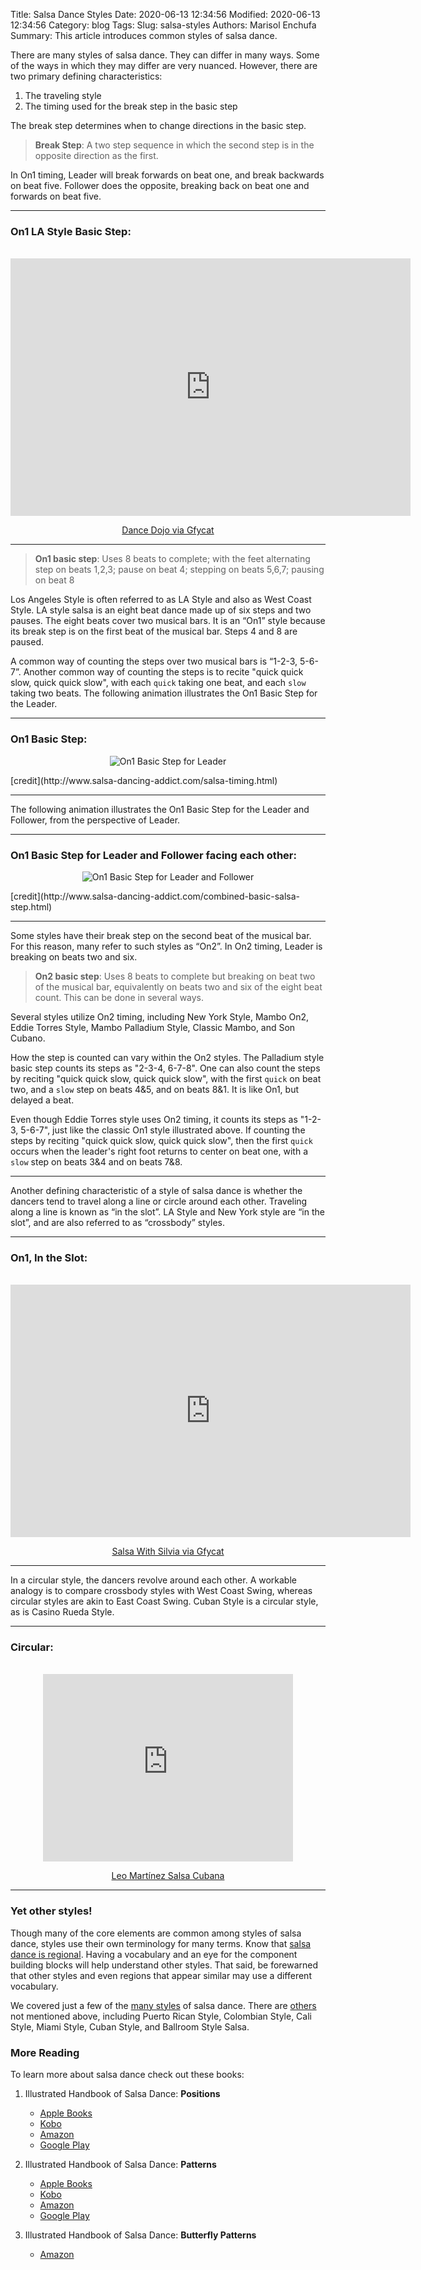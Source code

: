 Title: Salsa Dance Styles
Date: 2020-06-13 12:34:56
Modified: 2020-06-13 12:34:56
Category: blog
Tags:
Slug: salsa-styles
Authors: Marisol Enchufa
Summary: This article introduces common styles of salsa dance.


There are many styles of salsa dance. They can differ in many ways.  Some of the ways in which they may differ are very nuanced. However, there are two primary defining characteristics:

1. The traveling style
2. The timing used for the break step in the basic step

The break step determines when to change directions in the basic step. 


> **Break Step**: A two step sequence in which the second step is in the opposite direction as the first. 


In On1 timing, Leader will break forwards on beat one, and break backwards on beat five. Follower does the opposite, breaking back on beat one and forwards on beat five. 

---------

### On1 LA Style Basic Step:


<div style="text-align:center"><p><br/>
<iframe src='https://gfycat.com/ifr/HighlevelMammothIraniangroundjay' frameborder='0' scrolling='no' allowfullscreen width='640' height='412'></iframe><p> <a href="https://gfycat.com/highlevelmammothiraniangroundjay">Dance Dojo via Gfycat</a></p>
</p></div>


---------


> **On1 basic step**: Uses 8 beats to complete; with the feet alternating step on beats 1,2,3; pause on beat 4; stepping on beats 5,6,7; pausing on beat 8

Los Angeles Style is often referred to as LA Style and also as West Coast Style. LA style salsa is an eight beat dance made up of six steps and two pauses. The eight beats cover two musical bars. It is an “On1” style because its break step is on the first beat of the musical bar. Steps 4 and 8 are paused. 

A common way of counting the steps over two musical bars is “1-2-3, 5-6-7”. Another common way of counting the steps is to recite "quick quick slow, quick quick slow", with each `quick` taking one beat, and each `slow` taking two beats. The following animation illustrates the On1 Basic Step for the Leader.


---------
### On1 Basic Step:

<p align="center">
<img src="http://www.salsa-dancing-addict.com/images/ManBasicAnimationSlowSmall.gif" alt="On1 Basic Step for Leader">
</p>
[credit](http://www.salsa-dancing-addict.com/salsa-timing.html)

---------

The following animation illustrates the On1 Basic Step for the Leader and Follower, from the perspective of Leader.


---------
### On1 Basic Step for Leader and Follower facing each other:

<p align="center">
<img src="https://www.google.com/url?sa=i&url=http%3A%2F%2Fwww.salsa-dancing-addict.com%2Fcombined-basic-salsa-step.html&psig=AOvVaw0-JZaxive9faUh2Fa4gdJB&ust=1620274378554000&source=images&cd=vfe&ved=0CAIQjRxqFwoTCJjty83WsfACFQAAAAAdAAAAABAD" alt="On1 Basic Step for Leader and Follower">
</p>
[credit](http://www.salsa-dancing-addict.com/combined-basic-salsa-step.html)

---------

Some styles have their break step on the second beat of the musical bar. For this reason, many refer to such styles as “On2”.  In On2 timing, Leader is breaking on beats two and six.


> **On2 basic step**: Uses 8 beats to complete but breaking on beat two of the musical bar, equivalently on beats two and six of the eight beat count. This can be done in several ways.


Several styles utilize On2 timing, including New York Style, Mambo On2, Eddie Torres Style, Mambo Palladium Style, Classic Mambo, and Son Cubano. 

How the step is counted can vary within the On2 styles.  The Palladium style basic step counts its steps as "2-3-4, 6-7-8".  One can also count the steps by reciting "quick quick slow, quick quick slow", with the first `quick` on beat two, and a `slow` step on beats 4&5, and on beats 8&1. It is like On1, but delayed a beat.

Even though Eddie Torres style uses On2 timing, it counts its steps as "1-2-3, 5-6-7", just like the classic On1 style illustrated above. If counting the steps by reciting "quick quick slow, quick quick slow", then the first `quick` occurs when the leader's right foot returns to center on beat one, with a `slow` step on beats 3&4 and on beats 7&8. 


---------

Another defining characteristic of a style of salsa dance is whether the dancers tend to travel along a line or circle around each other.  Traveling along a line is known as “in the slot”. LA Style and New York style are “in the slot”, and are also referred to as “crossbody” styles. 


---------

### On1, In the Slot:

<div style="text-align:center"><p><br/>
<iframe src='https://gfycat.com/ifr/GaseousLateIslandwhistler' frameborder='0' scrolling='no' allowfullscreen width='640' height='404'></iframe><p> <a href="https://gfycat.com/gaseouslateislandwhistler">Salsa With Silvia via Gfycat</a></p>
</p></div>

---------


In a circular style, the dancers revolve around each other. A workable analogy is to compare crossbody styles with West Coast Swing, whereas circular styles are akin to East Coast Swing. Cuban Style is a circular style, as is Casino Rueda Style.


---------

### Circular:
<div style="text-align:center"><p><br/>
<iframe src='https://makeagif.com/i/us3_hw' frameborder='0' scrolling='no' allowfullscreen width='400' height='300'></iframe><p> <a href="https://www.youtube.com/watch?v=ndN6srZ1XQs">Leo Martínez Salsa Cubana</a></p>
</p></div>


---------


### Yet other styles!

Though many of the core elements are common among styles of salsa dance, styles use their own terminology for many terms.  Know that [salsa dance is regional](https://torontodancesalsa.ca/blog/the-different-styles-of-salsa/). Having a vocabulary and an eye for the component building blocks will help understand other styles. That said, be forewarned that other styles and even regions that appear similar may use a different vocabulary.

We covered just a few of the [many styles](https://www.danceus.org/salsa/different-salsa-styles-vocabulary) of salsa dance.  There are [others](https://www.dancerhangout.com/articles/beginner-s-corner/4494-salsa-dance-styles?r=567-Salsa-Dance-Styles) not mentioned above, including Puerto Rican Style, Colombian Style, Cali Style, Miami Style, Cuban Style, and Ballroom Style Salsa.



### More Reading

To learn more about salsa dance check out these books:

1. Illustrated Handbook of Salsa Dance: **Positions**
    * [Apple Books](https://books.apple.com/us/book/illustrated-handbook-of-salsa-dance-positions/id1513830159)
    * [Kobo](https://www.kobo.com/us/en/ebook/illustrated-handbook-of-salsa-dance)
    * [Amazon](https://www.amazon.com/Handbook-Salsa-Dance-Marisol-Enchufa-ebook/dp/B084FBB468)
    * [Google Play](https://books.google.com/books/about?id=yBXmDwAAQBAJ)

2. Illustrated Handbook of Salsa Dance: **Patterns**
    * [Apple Books](https://books.apple.com/us/book/illustrated-handbook-of-salsa-dance-patterns/id1513834201)
    * [Kobo](https://www.kobo.com/us/en/ebook/illustrated-handbook-of-salsa-dance-1)
    * [Amazon](https://www.amazon.com/Handbook-Salsa-Patterns-Marisol-Enchufa-ebook/dp/B093P9WS9H)
    * [Google Play](https://books.google.com/books/about?id=1BXmDwAAQBAJ)

3. Illustrated Handbook of Salsa Dance: **Butterfly Patterns**
    * [Amazon](https://www.amazon.com/gp/product/B094311BLN)


